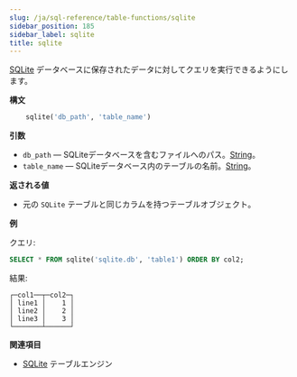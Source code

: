 ```yaml
---
slug: /ja/sql-reference/table-functions/sqlite
sidebar_position: 185
sidebar_label: sqlite
title: sqlite
---
```


[SQLite](../../engines/database-engines/sqlite.md) データベースに保存されたデータに対してクエリを実行できるようにします。

**構文**

``` sql
    sqlite('db_path', 'table_name')
```

**引数**

- `db_path` — SQLiteデータベースを含むファイルへのパス。[String](../../sql-reference/data-types/string.md)。
- `table_name` — SQLiteデータベース内のテーブルの名前。[String](../../sql-reference/data-types/string.md)。

**返される値**

- 元の `SQLite` テーブルと同じカラムを持つテーブルオブジェクト。

**例**

クエリ:

``` sql
SELECT * FROM sqlite('sqlite.db', 'table1') ORDER BY col2;
```

結果:

``` text
┌─col1──┬─col2─┐
│ line1 │    1 │
│ line2 │    2 │
│ line3 │    3 │
└───────┴──────┘
```

**関連項目**

- [SQLite](../../engines/table-engines/integrations/sqlite.md) テーブルエンジン

